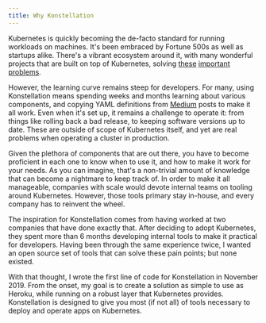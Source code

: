 ```yaml
---
title: Why Konstellation
---
```


Kubernetes is quickly becoming the de-facto standard for running workloads on machines. It's been embraced by Fortune 500s as well as startups alike. There's a vibrant ecosystem around it, with many wonderful projects that are built on top of Kubernetes, solving [these](https://github.com/kubernetes/autoscaler) [important](https://istio.io/) [problems](https://prometheus.io/).

However, the learning curve remains steep for developers. For many, using Konstellation means spending weeks and months learning about various components, and copying YAML definitions from [Medium](https://medium.com) posts to make it all work. Even when it's set up, it remains a challenge to operate it: from things like rolling back a bad release, to keeping software versions up to date. These are outside of scope of Kubernetes itself, and yet are real problems when operating a cluster in production.

Given the plethora of components that are out there, you have to become proficient in each one to know when to use it, and how to make it work for your needs. As you can imagine, that's a non-trivial amount of knowledge that can become a nightmare to keep track of. In order to make it all manageable, companies with scale would devote internal teams on tooling around Kubernetes. However, those tools primary stay in-house, and every company has to reinvent the wheel.

The inspiration for Konstellation comes from having worked at two companies that have done exactly that. After deciding to adopt Kubernetes, they spent more than 6 months developing internal tools to make it practical for developers. Having been through the same experience twice, I wanted an open source set of tools that can solve these pain points; but none existed.

With that thought, I wrote the first line of code for Konstellation in November 2019. From the onset, my goal is to create a solution as simple to use as Heroku, while running on a robust layer that Kubernetes provides. Konstellation is designed to give you most (if not all) of tools necessary to deploy and operate apps on Kubernetes.
